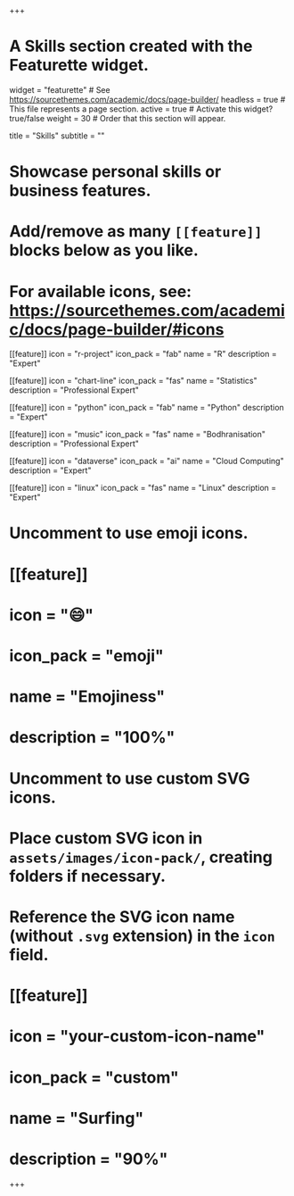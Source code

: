 +++
# A Skills section created with the Featurette widget.
widget = "featurette"  # See https://sourcethemes.com/academic/docs/page-builder/
headless = true  # This file represents a page section.
active = true  # Activate this widget? true/false
weight = 30  # Order that this section will appear.

title = "Skills"
subtitle = ""

# Showcase personal skills or business features.
# 
# Add/remove as many `[[feature]]` blocks below as you like.
# 
# For available icons, see: https://sourcethemes.com/academic/docs/page-builder/#icons

[[feature]]
  icon = "r-project"
  icon_pack = "fab"
  name = "R"
  description = "Expert"
  
[[feature]]
  icon = "chart-line"
  icon_pack = "fas"
  name = "Statistics"
  description = "Professional Expert" 
  
[[feature]]
  icon = "python"
  icon_pack = "fab"
  name = "Python"
  description = "Expert" 
  
[[feature]]
  icon = "music"
  icon_pack = "fas"
  name = "Bodhranisation"
  description = "Professional Expert"

[[feature]]
  icon = "dataverse"
  icon_pack = "ai"
  name = "Cloud Computing"
  description = "Expert"
  
[[feature]]
  icon = "linux"
  icon_pack = "fas"
  name = "Linux"
  description = "Expert"


# Uncomment to use emoji icons.
# [[feature]]
#  icon = ":smile:"
#  icon_pack = "emoji"
#  name = "Emojiness"
#  description = "100%"  

# Uncomment to use custom SVG icons.
# Place custom SVG icon in `assets/images/icon-pack/`, creating folders if necessary.
# Reference the SVG icon name (without `.svg` extension) in the `icon` field.
# [[feature]]
#  icon = "your-custom-icon-name"
#  icon_pack = "custom"
#  name = "Surfing"
#  description = "90%"

+++
